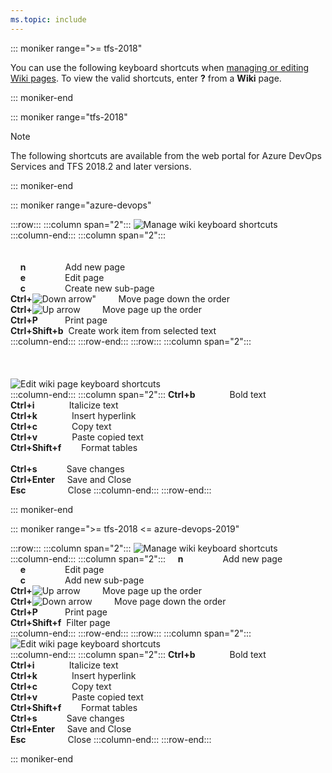 ```yaml
---
ms.topic: include
---
```


<a id="wiki-shortcuts"></a>

::: moniker range=">= tfs-2018"

You can use the following keyboard shortcuts when [managing or editing Wiki pages](/azure/devops/project/wiki/add-edit-wiki). To view the valid shortcuts, enter **?** from a **Wiki** page.

::: moniker-end

::: moniker range="tfs-2018"

> [!NOTE]  
> The following shortcuts are available from the web portal for Azure DevOps Services and TFS 2018.2 and later versions.

::: moniker-end

::: moniker range="azure-devops"

:::row:::
:::column span="2":::
![Manage wiki keyboard shortcuts](/azure/devops/media/keyboard-shortcuts/wiki-manage-cloud.png)  
 :::column-end:::
:::column span="2":::
<br/><br/><br/>
&nbsp;&nbsp;&nbsp;&nbsp;**n**&nbsp;&nbsp;&nbsp;&nbsp;&nbsp;&nbsp;&nbsp;&nbsp;&nbsp;&nbsp;&nbsp;&nbsp;&nbsp;&nbsp;&nbsp;&nbsp;Add new page  
 &nbsp;&nbsp;&nbsp;&nbsp;**e**&nbsp;&nbsp;&nbsp;&nbsp;&nbsp;&nbsp;&nbsp;&nbsp;&nbsp;&nbsp;&nbsp;&nbsp;&nbsp;&nbsp;&nbsp;&nbsp;Edit page  
 &nbsp;&nbsp;&nbsp;&nbsp;**c**&nbsp;&nbsp;&nbsp;&nbsp;&nbsp;&nbsp;&nbsp;&nbsp;&nbsp;&nbsp;&nbsp;&nbsp;&nbsp;&nbsp;&nbsp;&nbsp;Create new sub-page  
 **Ctrl+**![Down arrow"](/azure/devops/boards/media/icons/Arrow_Down.png)&nbsp;&nbsp;&nbsp;&nbsp;&nbsp;&nbsp;&nbsp;&nbsp;&nbsp;Move page down the order  
 **Ctrl+**![Up arrow](/azure/devops/boards/media/icons/Arrow_Up.png)&nbsp;&nbsp;&nbsp;&nbsp;&nbsp;&nbsp;&nbsp;&nbsp;&nbsp;Move page up the order  
 **Ctrl+P**&nbsp;&nbsp;&nbsp;&nbsp;&nbsp;&nbsp;&nbsp;&nbsp;&nbsp;&nbsp;&nbsp;Print page  
 **Ctrl+Shift+b**&nbsp;&nbsp;Create work item from selected text  
 :::column-end:::
:::row-end:::
:::row:::
:::column span="2":::
<br/><br/><br/><br/>
![Edit wiki page keyboard shortcuts](/azure/devops/media/keyboard-shortcuts/wiki-edit-cloud.png)  
 :::column-end:::
:::column span="2":::
**Ctrl+b**&nbsp;&nbsp;&nbsp;&nbsp;&nbsp;&nbsp;&nbsp;&nbsp;&nbsp;&nbsp;&nbsp;&nbsp;&nbsp;&nbsp;Bold text  
 **Ctrl+i**&nbsp;&nbsp;&nbsp;&nbsp;&nbsp;&nbsp;&nbsp;&nbsp;&nbsp;&nbsp;&nbsp;&nbsp;&nbsp;&nbsp;Italicize text  
 **Ctrl+k**&nbsp;&nbsp;&nbsp;&nbsp;&nbsp;&nbsp;&nbsp;&nbsp;&nbsp;&nbsp;&nbsp;&nbsp;&nbsp;&nbsp;Insert hyperlink  
 **Ctrl+c**&nbsp;&nbsp;&nbsp;&nbsp;&nbsp;&nbsp;&nbsp;&nbsp;&nbsp;&nbsp;&nbsp;&nbsp;&nbsp;&nbsp;Copy text  
 **Ctrl+v**&nbsp;&nbsp;&nbsp;&nbsp;&nbsp;&nbsp;&nbsp;&nbsp;&nbsp;&nbsp;&nbsp;&nbsp;&nbsp;&nbsp;Paste copied text  
 **Ctrl+Shift+f**&nbsp;&nbsp;&nbsp;&nbsp;&nbsp;&nbsp;&nbsp;&nbsp;Format tables <br/><br/>
**Ctrl+s**&nbsp;&nbsp;&nbsp;&nbsp;&nbsp;&nbsp;&nbsp;&nbsp;&nbsp;&nbsp;&nbsp;&nbsp;Save changes  
 **Ctrl+Enter**&nbsp;&nbsp;&nbsp;&nbsp;&nbsp;Save and Close  
 **Esc**&nbsp;&nbsp;&nbsp;&nbsp;&nbsp;&nbsp;&nbsp;&nbsp;&nbsp;&nbsp;&nbsp;&nbsp;&nbsp;&nbsp;&nbsp;&nbsp;&nbsp;Close
:::column-end:::
:::row-end:::

::: moniker-end

::: moniker range=">= tfs-2018 <= azure-devops-2019"

:::row:::
:::column span="2":::
![Manage wiki keyboard shortcuts](/azure/devops/media/keyboard-shortcuts/wiki-manage.png)  
 :::column-end:::
:::column span="2":::
&nbsp;&nbsp;&nbsp;&nbsp;**n**&nbsp;&nbsp;&nbsp;&nbsp;&nbsp;&nbsp;&nbsp;&nbsp;&nbsp;&nbsp;&nbsp;&nbsp;&nbsp;&nbsp;&nbsp;&nbsp;Add new page  
 &nbsp;&nbsp;&nbsp;&nbsp;**e**&nbsp;&nbsp;&nbsp;&nbsp;&nbsp;&nbsp;&nbsp;&nbsp;&nbsp;&nbsp;&nbsp;&nbsp;&nbsp;&nbsp;&nbsp;&nbsp;Edit page  
 &nbsp;&nbsp;&nbsp;&nbsp;**c**&nbsp;&nbsp;&nbsp;&nbsp;&nbsp;&nbsp;&nbsp;&nbsp;&nbsp;&nbsp;&nbsp;&nbsp;&nbsp;&nbsp;&nbsp;&nbsp;Add new sub-page  
 **Ctrl+**<img src="/azure/devops/boards/media/icons/Arrow_Up.png" alt="Up arrow"/>&nbsp;&nbsp;&nbsp;&nbsp;&nbsp;&nbsp;&nbsp;&nbsp;&nbsp;Move page up the order  
 **Ctrl+**<img src="/azure/devops/boards/media/icons/Arrow_Down.png" alt="Down arrow"/>&nbsp;&nbsp;&nbsp;&nbsp;&nbsp;&nbsp;&nbsp;&nbsp;&nbsp;Move page down the order  
 **Ctrl+P**&nbsp;&nbsp;&nbsp;&nbsp;&nbsp;&nbsp;&nbsp;&nbsp;&nbsp;&nbsp;&nbsp;Print page  
 **Ctrl+Shift+f**&nbsp;&nbsp;Filter page  
 :::column-end:::
:::row-end:::
:::row:::
:::column span="2":::
![Edit wiki page keyboard shortcuts](/azure/devops/media/keyboard-shortcuts/wiki-edit.png)  
 :::column-end:::
:::column span="2":::
**Ctrl+b**&nbsp;&nbsp;&nbsp;&nbsp;&nbsp;&nbsp;&nbsp;&nbsp;&nbsp;&nbsp;&nbsp;&nbsp;&nbsp;&nbsp;Bold text  
 **Ctrl+i**&nbsp;&nbsp;&nbsp;&nbsp;&nbsp;&nbsp;&nbsp;&nbsp;&nbsp;&nbsp;&nbsp;&nbsp;&nbsp;&nbsp;Italicize text  
 **Ctrl+k**&nbsp;&nbsp;&nbsp;&nbsp;&nbsp;&nbsp;&nbsp;&nbsp;&nbsp;&nbsp;&nbsp;&nbsp;&nbsp;&nbsp;Insert hyperlink  
 **Ctrl+c**&nbsp;&nbsp;&nbsp;&nbsp;&nbsp;&nbsp;&nbsp;&nbsp;&nbsp;&nbsp;&nbsp;&nbsp;&nbsp;&nbsp;Copy text  
 **Ctrl+v**&nbsp;&nbsp;&nbsp;&nbsp;&nbsp;&nbsp;&nbsp;&nbsp;&nbsp;&nbsp;&nbsp;&nbsp;&nbsp;&nbsp;Paste copied text  
 **Ctrl+Shift+f**&nbsp;&nbsp;&nbsp;&nbsp;&nbsp;&nbsp;&nbsp;&nbsp;Format tables  
 **Ctrl+s**&nbsp;&nbsp;&nbsp;&nbsp;&nbsp;&nbsp;&nbsp;&nbsp;&nbsp;&nbsp;&nbsp;&nbsp;Save changes  
 **Ctrl+Enter**&nbsp;&nbsp;&nbsp;&nbsp;&nbsp;Save and Close  
 **Esc**&nbsp;&nbsp;&nbsp;&nbsp;&nbsp;&nbsp;&nbsp;&nbsp;&nbsp;&nbsp;&nbsp;&nbsp;&nbsp;&nbsp;&nbsp;&nbsp;&nbsp;Close
:::column-end:::
:::row-end:::

::: moniker-end

